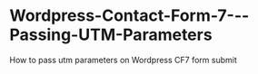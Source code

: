# Wordpress-Contact-Form-7---Passing-UTM-Parameters
How to pass utm parameters on Wordpress CF7 form submit
